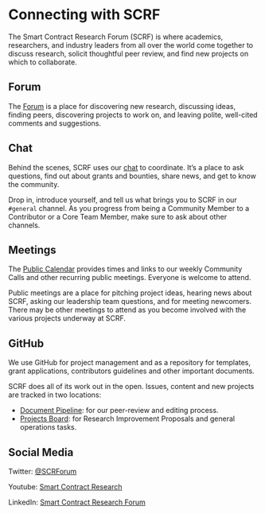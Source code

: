 # Connecting with SCRF

The Smart Contract Research Forum (SCRF) is where academics, researchers, and industry leaders from all over the world come together to discuss research, solicit thoughtful peer review, and find new projects on which to collaborate.

## Forum

The [Forum](https://www.smartcontractresearch.org/) is a place for discovering new research, discussing ideas, finding peers, discovering projects to work on, and leaving polite, well-cited comments and suggestions.

## Chat

Behind the scenes, SCRF uses our [chat](https://discord.gg/cRVjvJYybX) to coordinate. It’s a place to ask questions, find out about grants and bounties, share news, and get to know the community.

Drop in, introduce yourself, and tell us what brings you to SCRF in our `#general` channel. As you progress from being a Community Member to a Contributor or a Core Team Member, make sure to ask about other channels.

## Meetings

The [Public Calendar](https://calendar.google.com/calendar/embed?src=c_45nqubmu17kcm9r1p8o5sqtte0%40group.calendar.google.com&ctz=America%2FNew_York) provides times and links to our weekly Community Calls and other recurring public meetings. Everyone is welcome to attend. 

Public meetings are a place for pitching project ideas, hearing news about SCRF, asking our leadership team questions, and for meeting newcomers. There may be other meetings to attend as you become involved with the various projects underway at SCRF.

## GitHub

We use GitHub for project management and as a repository for templates, grant applications, contributors guidelines and other important documents.

SCRF does all of its work out in the open. Issues, content and new projects are tracked in two locations:

- [Document Pipeline](https://github.com/orgs/smartcontractresearchforum/projects/5): for our peer-review and editing process.
- [Projects Board](https://github.com/orgs/smartcontractresearchforum/projects/4): for Research Improvement Proposals and general operations tasks.

## Social Media

Twitter: [@SCRForum](http://twitter.com/scrforum)

Youtube: [Smart Contract Research](https://www.youtube.com/channel/UCSA8Xu-rCemVuoBG2s449UQ)

LinkedIn: [Smart Contract Research Forum](https://www.linkedin.com/company/smart-contract-research-forum/)
